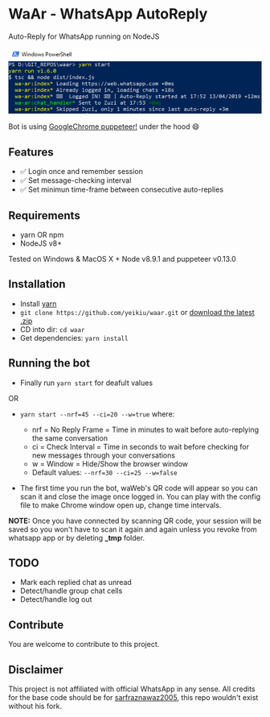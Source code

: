 # WaAr - WhatsApp AutoReply
Auto-Reply for WhatsApp running on NodeJS

<img width="600" alt="waar preview" src="./waar.png">

Bot is using [GoogleChrome puppeteer!](https://github.com/GoogleChrome/puppeteer) under the hood :smile:

## Features ##

- :white_check_mark: Login once and remember session
- :white_check_mark: Set message-checking interval
- :white_check_mark: Set minimun time-frame between consecutive auto-replies

## Requirements ##
- yarn OR npm
- NodeJS v8+

Tested on Windows & MacOS X + Node v8.9.1 and puppeteer v0.13.0

## Installation ##
- Install [yarn](https://yarnpkg.com/lang/en/docs/install)
- `git clone https://github.com/yeikiu/waar.git` or [download the latest .zip](https://github.com/yeikiu/waar/archive/master.zip)
- CD into dir: `cd waar`
- Get dependencies: `yarn install`

## Running the bot ##

- Finally run `yarn start` for deafult values

OR

- `yarn start --nrf=45 --ci=20 --w=true` where:
    - nrf = No Reply Frame = Time in minutes to wait before auto-replying the same conversation
    - ci = Check Interval = Time in seconds to wait before checking for new messages through your conversations
    - w = Window = Hide/Show the browser window
    - Default values: `--nrf=30 --ci=25 --w=false`

- The first time you run the bot, waWeb's QR code will appear so you can scan it and close the image once logged in. You can play with the config file to make Chrome window open up, change time intervals.

**NOTE:** Once you have connected by scanning QR code, your session will be saved so you won't have to scan it again and again unless you revoke from whatsapp app or by deleting **_tmp** folder. 

## TODO ##
- Mark each replied chat as unread
- Detect/handle group chat cells
- Detect/handle log out

## Contribute ##

You are welcome to contribute to this project.

## Disclaimer ##

This project is not affiliated with official WhatsApp in any sense.
All credits for the base code should be for [sarfraznawaz2005](https://github.com/sarfraznawaz2005/whatspup), this repo wouldn't exist without his fork.
